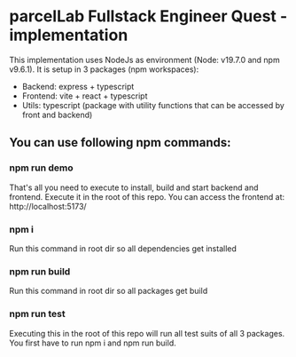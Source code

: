 # parcelLab Fullstack Engineer Quest - implementation
This implementation uses NodeJs as environment (Node: v19.7.0 and npm v9.6.1). 
It is setup in 3 packages (npm workspaces):
- Backend: express + typescript
- Frontend: vite + react + typescript
- Utils: typescript (package with utility functions that can be accessed by front and backend)

## You can use following npm commands:

### npm run demo
That's all you need to execute to install, build and start backend and frontend. 
Execute it in the root of this repo.
You can access the frontend at: http://localhost:5173/

### npm i
Run this command in root dir so all dependencies get installed

### npm run build
Run this command in root dir so all packages get build

### npm run test
Executing this in the root of this repo will run all test suits of all 3 packages.
You first have to run npm i and npm run build. 
